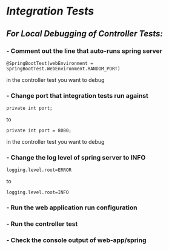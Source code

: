 # *Integration Tests*

## *For Local Debugging of Controller Tests:*

### - Comment out the line that auto-runs spring server

```
@SpringBootTest(webEnvironment = SpringBootTest.WebEnvironment.RANDOM_PORT)
```

in the controller test you want to debug

### - Change port that integration tests run against

```
private int port;
```

to

```
private int port = 8080;
```

in the controller test you want to debug

### - Change the log level of spring server to INFO

```
logging.level.root=ERROR
```

to

```
logging.level.root=INFO
```

### - Run the web application run configuration

### - Run the controller test

### - Check the console output of web-app/spring